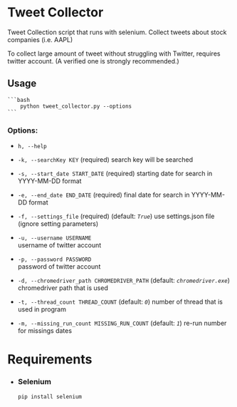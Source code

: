 # Tweet Collector

Tweet Collection script that runs with selenium. Collect tweets about stock companies (i.e. AAPL)

To collect large amount of tweet without struggling with Twitter, requires twitter account. (A verified one is strongly recommended.)

## Usage
    ```bash
        python tweet_collector.py --options
    ```
### Options:
 -  `h, --help`

 -  `-k, --searchKey KEY` (required)
    search key will be searched

 -  `-s, --start_date START_DATE` (required) 
    starting date for search in YYYY-MM-DD format

 -  `-e, --end_date END_DATE` (required)
    final date for search in YYYY-MM-DD format

 -  `-f, --settings_file` (required) (default: _`True`_)
    use settings.json file (ignore setting parameters)

 -  `-u, --username USERNAME`  
    username of twitter account

 -  `-p, --password PASSWORD`  
    password of twitter account

 -  `-d, --chromedriver_path CHROMEDRIVER_PATH` (default: _`chromedriver.exe`_)
    chromedriver path that is used 

 -  `-t, --thread_count THREAD_COUNT` (default: _`0`_)
    number of thread that is used in program 

 -  `-m, --missing_run_count MISSING_RUN_COUNT` (default: _`1`_)
    re-run number for missings dates 


# Requirements

- ### Selenium
    ```bash
    pip install selenium
    ```